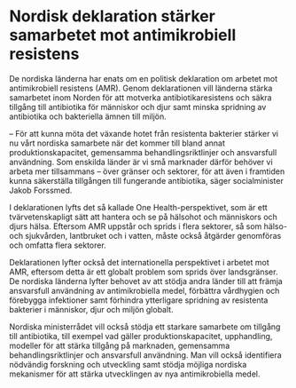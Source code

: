 # Nordisk deklaration stärker samarbetet mot antimikrobiell resistens

De nordiska länderna har enats om en politisk deklaration om arbetet mot antimikrobiell resistens (AMR). Genom deklarationen vill länderna stärka samarbetet inom Norden för att motverka antibiotikaresistens och säkra tillgång till antibiotika för människor och djur samt minska spridning av antibiotika och bakteriella ämnen till miljön.

– För att kunna möta det växande hotet från resistenta bakterier stärker vi nu vårt nordiska samarbete när det kommer till bland annat produktionskapacitet, gemensamma behandlingsriktlinjer och ansvarsfull användning. Som enskilda länder är vi små marknader därför behöver vi arbeta mer tillsammans – över gränser och sektorer, för att även i framtiden kunna säkerställa tillgången till fungerande antibiotika, säger socialminister Jakob Forssmed.

I deklarationen lyfts det så kallade One Health-perspektivet, som är ett tvärvetenskapligt sätt att hantera och se på hälsohot och människors och djurs hälsa. Eftersom AMR uppstår och sprids i flera sektorer, så som hälso- och sjukvården, lantbruket och i vatten, måste också åtgärder genomföras och omfatta flera sektorer.

Deklarationen lyfter också det internationella perspektivet i arbetet mot AMR, eftersom detta är ett globalt problem som sprids över landsgränser. De nordiska länderna lyfter behovet av att stödja andra länder till att främja ansvarsfull användning av antimikrobiella medel, förbättra vårdhygien och förebygga infektioner samt förhindra ytterligare spridning av resistenta bakterier i människor, djur och miljön globalt.

Nordiska ministerrådet vill också stödja ett starkare samarbete om tillgång till antibiotika, till exempel vad gäller produktionskapacitet, upphandling, modeller för att stärka tillgång på marknaden, gemensamma behandlingsriktlinjer och ansvarsfull användning. Man vill också identifiera nödvändig forskning och utveckling samt stödja möjliga nordiska mekanismer för att stärka utvecklingen av nya antimikrobiella medel.
